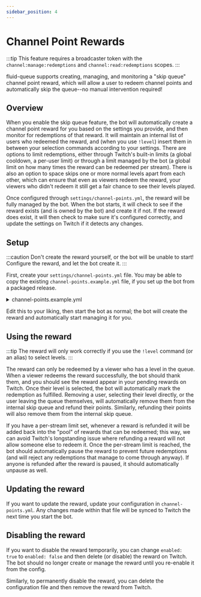 ```yaml
---
sidebar_position: 4
---
```


# Channel Point Rewards

:::tip
This feature requires a broadcaster token with the `channel:manage:redemptions` and `channel:read:redemptions` scopes.
:::

fluid-queue supports creating, managing, and monitoring a "skip queue" channel point reward, which will allow a user to redeem channel points and automatically skip the queue--no manual intervention required!

## Overview

When you enable the skip queue feature, the bot will automatically create a channel point reward for you based on the settings you provide, and then monitor for redemptions of that reward. It will maintain an internal list of users who redeemed the reward, and (when you use `!level`) insert them in between your selection commands according to your settings. There are options to limit redemptions, either through Twitch's built-in limits (a global cooldown, a per-user limit) or through a limit managed by the bot (a global limit on how many times the reward can be redeemed per stream). There is also an option to space skips one or more normal levels apart from each other, which can ensure that even as viewers redeem the reward, your viewers who didn't redeem it still get a fair chance to see their levels played.

Once configured through `settings/channel-points.yml`, the reward will be fully managed by the bot. When the bot starts, it will check to see if the reward exists (and is owned by the bot) and create it if not. If the reward does exist, it will then check to make sure it's configured correctly, and update the settings on Twitch if it detects any changes.

## Setup

:::caution
Don't create the reward yourself, or the bot will be unable to start! Configure the reward, and let the bot create it.
:::

First, create your `settings/channel-points.yml` file. You may be able to copy the existing `channel-points.example.yml` file, if you set up the bot from a packaged release.

<details>
<summary>channel-points.example.yml</summary>


```yml
---
rewards:
  skip_queue:
    enabled: true           # Whether the reward should be created and monitored by the bot
    name: "Pway My Wevel!"  # What the reward should be named
    prompt: null            # What description (if any) the reward should have
    cost: 10001             # How many channel points the reward should cost

    global_limit: 2         # A per-stream limit, enforced by the bot, of how many times this can be redeemed.
                            # Will reset every time the bot is started, or when the bot notices the stream go offline.
                            # Similarly, when this limit is hit, the bot will pause the reward, and unpause it when the bot is started or notices the stream go offline.

    per_user_limit: 1       # A per-user per-stream limit, enforced by Twitch.
    global_cooldown: 180    # A global cooldown on the reward, enforced by Twitch. Specified in seconds.
skip_spacing: 1         # How many levels should be played in between queue-skip levels.
                        # This does not prevent redemptions. This just ensures that the specified number of non-skip levels are played in between skip levels.
```


</details>

Edit this to your liking, then start the bot as normal; the bot will create the reward and automatically start managing it for you.

## Using the reward

:::tip
The reward will only work correctly if you use the `!level` command (or an alias) to select levels.
:::

The reward can only be redeemed by a viewer who has a level in the queue. When a viewer redeems the reward successfully, the bot should thank them, and you should see the reward appear in your pending rewards on Twitch. Once their level is selected, the bot will automatically mark the redemption as fulfilled. Removing a user, selecting their level directly, or the user leaving the queue themselves, will automatically remove them from the internal skip queue and refund their points. Similarly, refunding their points will also remove them from the internal skip queue.

If you have a per-stream limit set, whenever a reward is refunded it will be added back into the "pool" of rewards that can be redeemed; this way, we can avoid Twitch's longstanding issue where refunding a reward will not allow someone else to redeem it. Once the per-stream limit is reached, the bot should automatically pause the reward to prevent future redemptions (and will reject any redemptions that manage to come through anyway). If anyone is refunded after the reward is paused, it should automatically unpause as well.

## Updating the reward

If you want to update the reward, update your configuration in `channel-points.yml`. Any changes made within that file will be synced to Twitch the next time you start the bot.

## Disabling the reward

If you want to disable the reward temporarily, you can change `enabled: true` to `enabled: false` and then delete (or disable) the reward on Twitch. The bot should no longer create or manage the reward until you re-enable it from the config.

Similarly, to permanently disable the reward, you can delete the configuration file and then remove the reward from Twitch.

